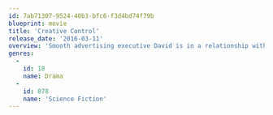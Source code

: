 ```yaml
---
id: 7ab71307-9524-40b3-bfc6-f3d4bd74f79b
blueprint: movie
title: 'Creative Control'
release_date: '2016-03-11'
overview: 'Smooth advertising executive David is in a relationship with yoga teacher Juliette. Then his eye is caught by Sophie, the girlfriend of his best friend Wim, a fashion photographer. Things get completely out of hand during a campaign for augmented reality-glasses, for which David designs an avatar of the coveted Sophie.'
genres:
  -
    id: 18
    name: Drama
  -
    id: 878
    name: 'Science Fiction'
---
```

